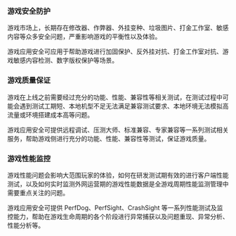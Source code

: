 ### 游戏安全防护
游戏市场上，长期存在修改器、作弊器、外挂变种、垃圾图片、打金工作室、敏感内容等众多安全问题，严重影响游戏的平衡性以及体验。

游戏应用安全可应用于帮助游戏进行加固保护、反外挂对抗、打金工作室对抗、游戏敏感内容检测、数字版权保护等场景。

### 游戏质量保证
游戏在上线之前需要经过充分的功能、性能、兼容性等相关测试，在测试过程中可能会遇到测试工期短、本地机型不足无法满足兼容测试要求、本地环境无法模拟高流量或环境搭建成本高等问题。

游戏应用安全可提供远程调试、压测大师、标准兼容、专家兼容等一系列测试相关服务，帮助游戏侧进行充分的功能、性能、兼容性等测试，保证游戏质量。

### 游戏性能监控
游戏性能问题会影响大范围玩家的体验，如何在研发测试期有效的进行客户端性能测试，以及如何实时监测外网运营期的游戏性能数据是全游戏周期性能监测管理中需要重点关注的问题。

游戏应用安全可提供 PerfDog、PerfSight、CrashSight 等一系列性能测试及监控能力，帮助在游戏生命周期的各个阶段进行异常捕获以及问题重现、异常分析、性能分析等。
